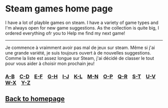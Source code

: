 # Steam games home page

I have a lot of playble games on steam. I have a variety of game types and I'm always open for new game suggestions.
As the collection is quite big, I ordered everything ofr you to Help me find my next game!   

*******   

Je commence à vraimment avoir pas mal de jeux sur steam. Même si j'ai une grande variété, je suis toujours ouvert à de nouvelles suggestions. Comme la liste est assez longue sur Steam, j'ai décidé de classer le tout pour vous aider à choisir mon prochain jeu!

### [A-B](A-B/indexAB.md)  &nbsp;&nbsp;  [C-D](C-D/indexCD.md)  &nbsp;&nbsp;  [E-F](A-B/indexEF.md)  &nbsp;&nbsp;  [G-H](A-B/indexGH.md)  &nbsp;&nbsp;  [I-J](A-B/indexIJ.md)  &nbsp;&nbsp;  [K-L](A-B/indexKL.md)  &nbsp;&nbsp;  [M-N](A-B/indexMN.md)  &nbsp;&nbsp;   [O-P](A-B/indexOP.md)  &nbsp;&nbsp;  [Q-R](A-B/indexAB.md)  &nbsp;&nbsp;  [S-T](A-B/indexAB.md)  &nbsp;&nbsp;   [U-V](A-B/indexAB.md)  &nbsp;&nbsp;  [W-X](A-B/indexAB.md)  &nbsp;&nbsp;  [Y-Z](A-B/indexAB.md)


## [Back to homepage](/)
